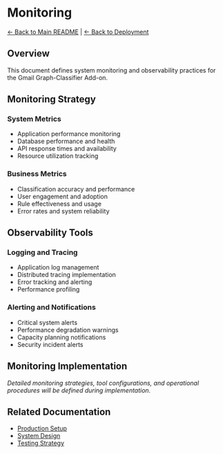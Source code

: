 # Monitoring

[← Back to Main README](../../README.md) | [← Back to Deployment](production-setup.md)

## Overview

This document defines system monitoring and observability practices for the Gmail Graph-Classifier Add-on.

## Monitoring Strategy

### System Metrics
- Application performance monitoring
- Database performance and health
- API response times and availability
- Resource utilization tracking

### Business Metrics
- Classification accuracy and performance
- User engagement and adoption
- Rule effectiveness and usage
- Error rates and system reliability

## Observability Tools

### Logging and Tracing
- Application log management
- Distributed tracing implementation
- Error tracking and alerting
- Performance profiling

### Alerting and Notifications
- Critical system alerts
- Performance degradation warnings
- Capacity planning notifications
- Security incident alerts

## Monitoring Implementation

*Detailed monitoring strategies, tool configurations, and operational procedures will be defined during implementation.*

## Related Documentation

- [Production Setup](production-setup.md)
- [System Design](../architecture/system-design.md)
- [Testing Strategy](../implementation/testing-strategy.md)